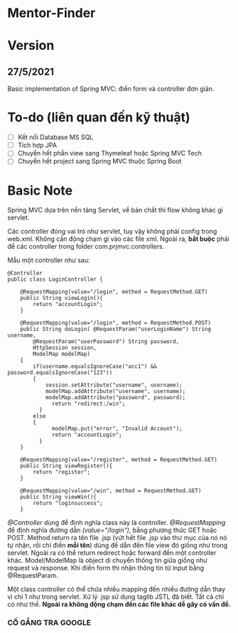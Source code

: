# Mentor-Finder

# Version
## 27/5/2021 
Basic implementation of Spring MVC: điền form và controller đơn giản.

# To-do (liên quan đến kỹ thuật)
- [ ] Kết nối Database MS SQL
- [ ] Tích hợp JPA
- [ ] Chuyển hết phần view sang Thymeleaf hoặc Spring MVC Tech
- [ ] Chuyển hết project sang Spring MVC thuộc Spring Boot

# Basic Note

Spring MVC dựa trên nền tảng Servlet, về bản chất thì flow không khác gì servlet.

Các controller đóng vai trò như servlet, tuy vậy không phải config trong web.xml. Không cần động chạm gì vào các file xml. Ngoài ra, **bắt buộc** phải để các controller trong folder com.prjmvc.controllers.

Mẫu một controller như sau:
```
@Controller
public class LoginController {

    @RequestMapping(value="/login", method = RequestMethod.GET)
    public String viewLogin(){
        return "accountLogin";
    }
    
    @RequestMapping(value="/login", method = RequestMethod.POST)
    public String doLogin( @RequestParam("userLoginName") String username,
		@RequestParam("userPassword") String password,
		HttpSession session,
		ModelMap modelMap) 
    {
        if(username.equalsIgnoreCase("acc1") && password.equalsIgnoreCase("123")) 
        {
            session.setAttribute("username", username);
            modelMap.addAttribute("username", username);
            modelMap.addAttribute("password", password);
	          return "redirect:/win"; 
	      } 
        else 
        {
	          modelMap.put("error", "Invalid Account");
	          return "accountLogin";
	      }
    }
    
    @RequestMapping(value="/register", method = RequestMethod.GET)
    public String viewRegister(){
        return "register";
    }
    
    @RequestMapping(value="/win", method = RequestMethod.GET)
    public String viewWin(){
        return "loginsuccess";
    }
```
*@Controller* dùng để định nghĩa class này là controller. *@RequestMapping* để định nghĩa đường dẫn *(value="/login")*, bằng phương thức GET hoặc POST. Method return ra tên file .jsp (vứt hết file .jsp vào thư mục của nó nó tự nhận, rồi chỉ điền **mỗi tên**) dùng để dẫn đến file view đó giống như trong servlet. Ngoài ra có thể return redirect hoặc forward đến một controller khác. Model/ModelMap là object di chuyển thông tin giữa giống như request và response. Khi điền form thì nhận thông tin từ input bằng @RequestParam.

Một class controller có thể chứa nhiều mapping đến nhiều đường dẫn thay vì chỉ 1 như trong servlet. Xử lý .jsp sử dụng taglib JSTL đã biết. Tất cả chỉ có như thế. **Ngoài ra không động chạm đến các file khác dễ gây có vấn đề.**

### CỐ GẮNG TRA GOOGLE

